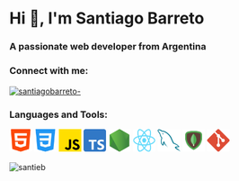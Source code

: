 <h1 align="left">Hi 👋, I'm Santiago Barreto</h1>
<h3 align="left">A passionate web developer from Argentina</h3>

<h3 align="left">Connect with me:</h3>
<p align="left">
<a href="https://linkedin.com/in/santiagobarreto-" target="blank"><img align="center" src="https://raw.githubusercontent.com/rahuldkjain/github-profile-readme-generator/master/src/images/icons/Social/linked-in-alt.svg" alt="santiagobarreto-" height="30" width="40" /></a>
</p>

<h3 align="left">Languages and Tools:</h3>
<p align="left"> 
  <img src="./images/html.png" alt="html5" width="40" height="40"/>
  <img src="./images/css.png" alt="css3" width="40" height="40"/> 
  <img src="./images/js.png" alt="javascript" width="40" height="40"/>
  <img src="./images/ts.png" alt="typescript" width="40" height="40"/>
  <img src="./images/node-js.png" alt="nodejs" width="40" height="40"/>
  <img src="./images/react.png" alt="react" width="40" height="40"/>
  <img src="./images/mysql.png" alt="mysql" width="40" height="40"/>
  <img src="./images/mongo.png" alt="mongo" width="40" height="40"/> 
  <img src="./images/git.png" alt="git" width="40" height="40"/>
</p>

<p><img align="center" src="https://github-readme-stats.vercel.app/api/top-langs?username=santieb&show_icons=true&theme=dracula&locale=en&layout=compact" alt="santieb" /></p>
